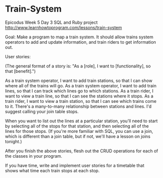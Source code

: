 Train-System
============

Epicodus Week 5 Day 3 SQL and Ruby project
http://www.learnhowtoprogram.com/lessons/train-system

Goal:
Make a program to map a train system. It should allow trains system operators to add and update information, 
and train riders to get information out.

User stories: 

(The general format of a story is: "As a [role], I want to [functionality], so that [benefit].")

As a train system operator, I want to add train stations, so that I can show where all of the trains will go.
As a train system operator, I want to add train lines, so that I can track which lines go to which stations.
As a train rider, I want to view a train line, so that I can see the stations where it stops.
As a train rider, I want to view a train station, so that I can see which trains come to it.
There's a many-to-many relationship between stations and lines. I'd suggest calling your join table stops.

When you want to list out the lines at a particular station, you'll need to start by selecting all of the stops 
for that station, and then selecting all of the lines for those stops. (If you're more familiar with SQL, you can 
use a join, which is different than a join table, but if not, we'll have a lesson on joins tonight.)

After you finish the above stories, flesh out the CRUD operations for each of the classes in your program.

If you have time, write and implement user stories for a timetable that shows what time each train stops at each stop.
